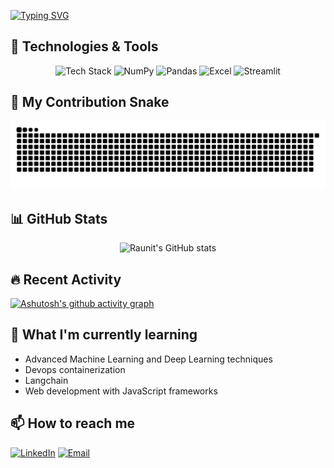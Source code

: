 [![Typing SVG](https://readme-typing-svg.demolab.com?font=Fira+Code&size=28&pause=1000&width=435&lines=Hi+there%2C+I'm+Raunit+Arya!+)](https://git.io/typing-svg)

## 🚀 Technologies & Tools

<p align="center">
  <img src="https://skillicons.dev/icons?i=vscode,pycharm,eclipse,git,github,githubactions,python,html,css,js,tailwindcss,react,vite,sklearn,mysql,pytorch,tensorflow,docker,aws" alt="Tech Stack" />
  <img src="https://cdn.jsdelivr.net/gh/devicons/devicon/icons/numpy/numpy-original.svg" width="50" title="NumPy" alt="NumPy"/>
  <img src="https://cdn.jsdelivr.net/gh/devicons/devicon/icons/pandas/pandas-original.svg" width="50" title="Pandas" alt="Pandas"/>
  <img src="https://upload.wikimedia.org/wikipedia/commons/3/34/Microsoft_Office_Excel_%282019–present%29.svg" width="50" title="Excel" alt="Excel"/>
    <img src="https://cdn.jsdelivr.net/gh/devicons/devicon/icons/streamlit/streamlit-original.svg" width="50" title="Streamlit" alt="Streamlit"/>
</p>

## 🐍 My Contribution Snake

 ![snake gif](https://github.com/raunitArya78/raunitArya78/blob/output/github-snake.svg)


## 📊 GitHub Stats

<p align="center">
  <img src="https://github-readme-stats.vercel.app/api?username=raunitArya78&show_icons=true&theme=radical" alt="Raunit's GitHub stats"/>
<!--   <img src="https://github-readme-streak-stats.herokuapp.com/?user=raunitArya78&theme=radical" alt="Raunit's streak stats"/> -->
</p>

## 🔥 Recent Activity

<!-- GitHub Activity Graph -->
[![Ashutosh's github activity graph](https://github-readme-activity-graph.vercel.app/graph?username=raunitArya78&theme=react-dark&hide_border=true)](https://github.com/raunitArya78)

## 🌱 What I'm currently learning
- Advanced Machine Learning and Deep Learning techniques
- Devops containerization
- Langchain
- Web development with JavaScript frameworks

## 📫 How to reach me
[![LinkedIn](https://img.shields.io/badge/LinkedIn-0077B5?style=for-the-badge&logo=linkedin&logoColor=white)](www.linkedin.com/in/raunit-arya)
[![Email](https://img.shields.io/badge/Email-D14836?style=for-the-badge&logo=gmail&logoColor=white)](mailto:raunitarya599@gmail.com)
